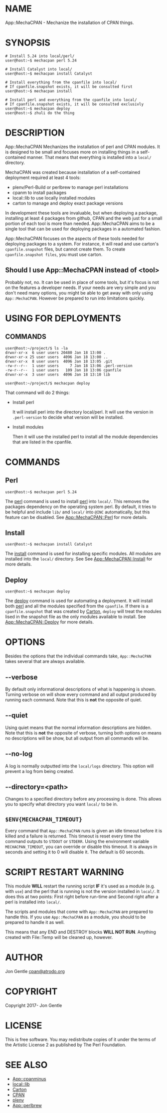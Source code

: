 # NAME

App::MechaCPAN - Mechanize the installation of CPAN things.

# SYNOPSIS

    # Install 5.24 into local/perl/
    user@host:~$ mechacpan perl 5.24
    
    # Install Catalyst into local/
    user@host:~$ mechacpan install Catalyst
    
    # Install everything from the cpanfile into local/
    # If cpanfile.snapshot exists, it will be consulted first
    user@host:~$ mechacpan install
    
    # Install perl and everything from the cpanfile into local/
    # If cpanfile.snapshot exists, it will be consulted exclusivly
    user@host:~$ mechacpan deploy
    user@host:~$ zhuli do the thing

# DESCRIPTION

App::MechaCPAN Mechanizes the installation of perl and CPAN modules.
It is designed to be small and focuses more on installing things in a self-contained manner. That means that everything is installed into a `local/` directory.

MechaCPAN was created because installation of a self-contained deployment required at least 4 tools:

- plenv/Perl-Build or perlbrew to manage perl installations
- cpanm to install packages
- local::lib to use locally installed modules
- carton to manage and deploy exact package versions

In development these tools are invaluable, but when deploying a package, installing at least 4 packages from github, CPAN and the web just for a small portion of each tool is more than needed. App::MechaCPAN aims to be a single tool that can be used for deploying packages in a automated fashion.

App::MechaCPAN focuses on the aspects of these tools needed for deploying packages to a system. For instance, it will read and use carton's `cpanfile.snapshot` files, but cannot create them. To create `cpanfile.snapshot files`, you must use carton.

## Should I use App::MechaCPAN instead of &lt;tool>

Probably not, no. It can be used in place of some tools, but it's focus is not on the features a developer needs. If your needs are very simple and you don't need many options, you might be able to get away with only using `App::MechaCPAN`. However be prepared to run into limitations quickly.

# USING FOR DEPLOYMENTS

## COMMANDS

    user@host:~/project/$ ls -la
    drwxr-xr-x  6 user users 20480 Jan 18 13:00 .
    drwxr-xr-x 25 user users  4096 Jan 18 13:00 ..
    drwxr-xr-x  8 user users  4096 Jan 18 13:05 .git
    -rw-r--r--  1 user users     7 Jan 18 13:06 .perl-version
    -rw-r--r--  1 user users   109 Jan 18 13:06 cpanfile
    drwxr-xr-x  3 user users  4096 Jan 18 13:10 lib
    
    user@host:~/project/$ mechacpan deploy

That command will do 2 things:

- Install perl

    It will install perl into the directory local/perl.  It will use the version in `.perl-version` to decide what version will be installed.

- Install modules

    Then it will use the installed perl to install all the module dependencies that are listed in the cpanfile.

# COMMANDS

## Perl

    user@host:~$ mechacpan perl 5.24

The [perl](https://metacpan.org/pod/App::MechaCPAN::Perl) command is used to install [perl](https://metacpan.org/pod/perl) into `local/`. This removes the packages dependency on the operating system perl. By default, it tries to be helpful and include `lib/` and `local/` into `@INC` automatically, but this feature can be disabled. See [App::MechaCPAN::Perl](https://metacpan.org/pod/App::MechaCPAN::Perl) for more details.

## Install

    user@host:~$ mechacpan install Catalyst

The [install](https://metacpan.org/pod/App::MechaCPAN::Install) command is used for installing specific modules. All modules are installed into the `local/` directory. See See [App::MechaCPAN::Install](https://metacpan.org/pod/App::MechaCPAN::Install) for more details.

## Deploy

    user@host:~$ mechacpan deploy

The [deploy](https://metacpan.org/pod/App::MechaCPAN::Deploy) command is used for automating a deployment. It will install both [perl](https://metacpan.org/pod/perl) and all the modules specified from the `cpanfile`. If there is a `cpanfile.snapshot` that was created by [Carton](https://metacpan.org/pod/Carton), `deploy` will treat the modules lised in the snapshot file as the only modules available to install. See [App::MechaCPAN::Deploy](https://metacpan.org/pod/App::MechaCPAN::Deploy) for more details.

# OPTIONS

Besides the options that the individual commands take, `App::MechaCPAN` takes several that are always available.

## --verbose

By default only informational descriptions of what is happening is shown. Turning verbose on will show every command and all output produced by running each command. Note that this is **not** the opposite of quiet.

## --quiet

Using quiet means that the normal information descriptions are hidden. Note that this is **not** the opposite of verbose, turning both options on means no descriptions will be show, but all output from all commands will be.

## --no-log

A log is normally outputted into the `local/logs` directory. This option will prevent a log from being created.

## --directory=&lt;path>

Changes to a specified directory before any processing is done. This allows you to specify what directory you want `local/` to be in.

## `$ENV{MECHACPAN_TIMEOUT}`

Every command that `App::MechaCPAN` runs is given an idle timeout before it is killed and a failure is returned. This timeout is reset every time the command outputs to `STDOUT` or `STDERR`. Using the environment variable `MECHACPAN_TIMEOUT`, you can override or disable this timeout. It is always in seconds and setting it to 0 will disable it. The default is 60 seconds.

# SCRIPT RESTART WARNING

This module **WILL** restart the running script **IF** it's used as a module (e.g. with `use`) and the perl that is running is not the version installed in `local/`. It does this at two points: First right before run-time and Second right after a perl is installed into `local/`.

The scripts and modules that come with `App::MechaCPAN` are prepared to handle this. If you use `App::MechaCPAN` as a module, you should to be prepared to handle it as well.

This means that any END and DESTROY blocks **WILL NOT RUN**. Anything created with File::Temp will be cleaned up, however.

# AUTHOR

Jon Gentle <cpan@atrodo.org>

# COPYRIGHT

Copyright 2017- Jon Gentle

# LICENSE

This is free software. You may redistribute copies of it under the terms of the Artistic License 2 as published by The Perl Foundation.

# SEE ALSO

- [App::cpanminus](https://metacpan.org/pod/App::cpanminus)
- [local::lib](https://metacpan.org/pod/local::lib)
- [Carton](https://metacpan.org/pod/Carton)
- [CPAN](https://metacpan.org/pod/CPAN)
- [plenv](https://github.com/tokuhirom/plenv)
- [App::perlbrew](https://metacpan.org/pod/App::perlbrew)
